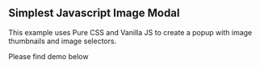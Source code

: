 ## Simplest Javascript Image Modal 

This example uses Pure CSS and Vanilla JS to create a popup with image thumbnails and image selectors.

Please find demo below


